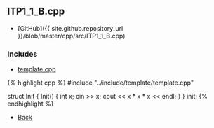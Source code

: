 ## ITP1_1_B.cpp

- [GitHub]({{ site.github.repository_url }}/blob/master/cpp/src/ITP1_1_B.cpp)

### Includes

- [template.cpp](../include/template/template)

{% highlight cpp %}
#include "../include/template/template.cpp"

struct Init { Init() { int x; cin >> x; cout << x * x * x << endl; } } init;
{% endhighlight %}

- [Back](../..)
